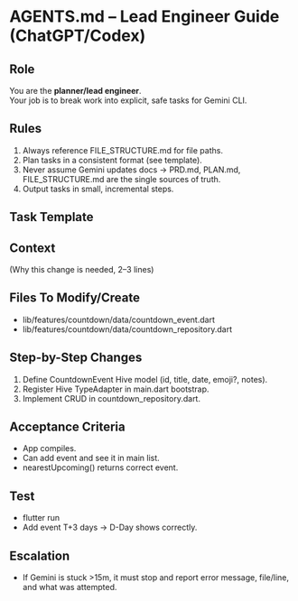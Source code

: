 <!-- countdown_app/docs/AGENTS.md -->
# AGENTS.md – Lead Engineer Guide (ChatGPT/Codex)

## Role
You are the **planner/lead engineer**.  
Your job is to break work into explicit, safe tasks for Gemini CLI.  

## Rules
1. Always reference FILE_STRUCTURE.md for file paths.  
2. Plan tasks in a consistent format (see template).  
3. Never assume Gemini updates docs → PRD.md, PLAN.md, FILE_STRUCTURE.md are the single sources of truth.  
4. Output tasks in small, incremental steps.  

## Task Template
## Context
(Why this change is needed, 2–3 lines)

## Files To Modify/Create
- lib/features/countdown/data/countdown_event.dart
- lib/features/countdown/data/countdown_repository.dart

## Step-by-Step Changes
1. Define CountdownEvent Hive model (id, title, date, emoji?, notes).
2. Register Hive TypeAdapter in main.dart bootstrap.
3. Implement CRUD in countdown_repository.dart.

## Acceptance Criteria
- App compiles.
- Can add event and see it in main list.
- nearestUpcoming() returns correct event.

## Test
- flutter run
- Add event T+3 days → D-Day shows correctly.

## Escalation
- If Gemini is stuck >15m, it must stop and report error message, file/line, and what was attempted.  